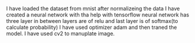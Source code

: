 I have loaded the dataset from mnist
after normalizeing the data
I have created a neural network with tha help with tensorflow
neural network has three layer in between layers are of relu and last layer is of softmax(to calculate probability)
I have used optimizer adam and then traned the model.
I have used cv2 to manuplate image.
